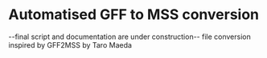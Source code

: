 # Automatised GFF to MSS conversion
--final script and documentation are under construction--
file conversion inspired by GFF2MSS by Taro Maeda
